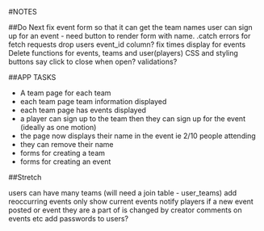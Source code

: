 #NOTES

##Do Next
fix event form so that it can get the team names
user can sign up for an event - need button to render form with name.
.catch errors for fetch requests
drop users event_id column?
fix times display for events
Delete functions for events, teams and user(players)
CSS and styling
buttons say click to close when open?
validations?


##APP TASKS
- A team page for each team
- each team page team information displayed
- each team page has events displayed
- a player can sign up to the team then they can sign up for the event (ideally as one motion)
- the page now displays their name in the event ie 2/10 people attending
- they can remove their name
- forms for creating a team
- forms for creating an event

##Stretch

users can have many teams (will need a join table - user_teams)
add reoccurring events
only show current events
notify players if a new event posted or event they are a part of is changed by creator
comments on events etc
add passwords to users?